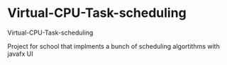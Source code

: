 # Virtual-CPU-Task-scheduling
Virtual-CPU-Task-scheduling


Project for school that implments a bunch of scheduling algortithms with javafx UI
